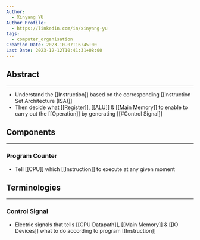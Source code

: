 ```yaml
---
Author:
  - Xinyang YU
Author Profile:
  - https://linkedin.com/in/xinyang-yu
tags:
  - computer_organisation
Creation Date: 2023-10-07T16:45:00
Last Date: 2023-12-12T10:41:31+08:00
---
```

## Abstract
---
- Understand the [[Instruction]] based on the corresponding [[Instruction Set Architecture (ISA)]] 
- Then decide what [[Register]], [[ALU]] & [[Main Memory]] to enable to carry out the [[Operation]] by generating [[#Control Signal]]

## Components
---
### Program Counter
- Tell [[CPU]] which [[Instruction]] to execute at any given moment


## Terminologies
---
### Control Signal
- Electric signals that tells [[CPU Datapath]], [[Main Memory]] & [[IO Devices]] what to do according to program [[Instruction]]